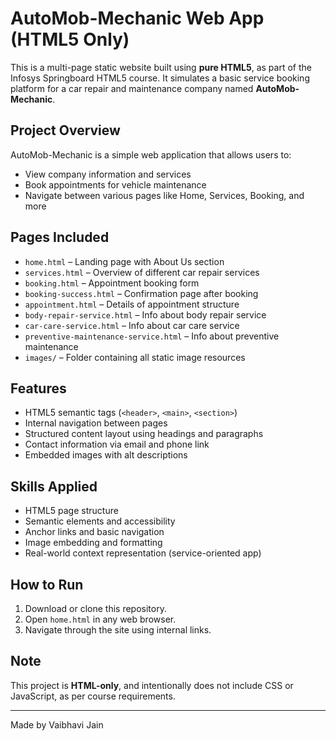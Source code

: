 # AutoMob-Mechanic Web App (HTML5 Only)

This is a multi-page static website built using **pure HTML5**, as part of the Infosys Springboard HTML5 course. It simulates a basic service booking platform for a car repair and maintenance company named **AutoMob-Mechanic**.

## Project Overview

AutoMob-Mechanic is a simple web application that allows users to:

* View company information and services
* Book appointments for vehicle maintenance
* Navigate between various pages like Home, Services, Booking, and more

## Pages Included

* `home.html` – Landing page with About Us section
* `services.html` – Overview of different car repair services
* `booking.html` – Appointment booking form
* `booking-success.html` – Confirmation page after booking
* `appointment.html` – Details of appointment structure
* `body-repair-service.html` – Info about body repair service
* `car-care-service.html` – Info about car care service
* `preventive-maintenance-service.html` – Info about preventive maintenance
* `images/` – Folder containing all static image resources

##  Features

* HTML5 semantic tags (`<header>`, `<main>`, `<section>`)
* Internal navigation between pages
* Structured content layout using headings and paragraphs
* Contact information via email and phone link
* Embedded images with alt descriptions

##  Skills Applied

* HTML5 page structure
* Semantic elements and accessibility
* Anchor links and basic navigation
* Image embedding and formatting
* Real-world context representation (service-oriented app)

## How to Run

1. Download or clone this repository.
2. Open `home.html` in any web browser.
3. Navigate through the site using internal links.

##  Note

This project is **HTML-only**, and intentionally does not include CSS or JavaScript, as per course requirements.

---

Made by Vaibhavi Jain
